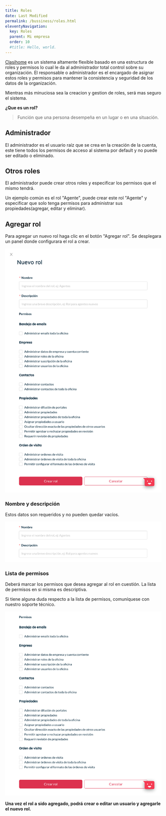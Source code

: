 ```yaml
---
title: Roles
date: Last Modified
permalink: /bussiness/roles.html
eleventyNavigation:
  key: Roles
  parent: Mi empresa
  order: 10
  #title: Hello, world.
---
```


[Clasihome](https://clasihome.com) es un sistema altamente flexible basado en una estructura de roles y permisos lo cual le da al administrador total control sobre su organización. El responsable o administrador es el encargado de asignar estos roles y permisos para mantener la consistencia y seguridad de los datos de la organización.

<p class="note">
  Mientras más minuciosa sea la creacion y gestion de roles, será mas seguro el sistema.
</p>

**¿Que es un rol?**

> Función que una persona desempeña en un lugar o en una situación.

## Administrador

El administrador es el usuario raíz que se crea en la creación de la cuenta, este tiene todos los permisos de acceso al sistema por default y no puede ser editado o eliminado.

## Otros roles

El administrador puede crear otros roles y especificar los permisos que el mismo tendrá.

<p class="note">
  Un ejemplo común es el rol "Agente", puede crear este rol "Agente" y especificar que solo tenga permisos para administrar sus propiedades(agregar, editar y eliminar).
</p>

## Agregar rol

Para agregar un nuevo rol haga clic en el botón "Agregar rol". Se desplegara un panel donde configurara el rol a crear.

![Rol](/content/images/bussiness/roles/add-role-2.jpg)

### Nombre y descripción

Estos datos son requeridos y no pueden quedar vacíos.

![Rol](/content/images/bussiness/roles/add-role-3.jpg)

### Lista de permisos

Deberá marcar los permisos que desea agregar al rol en cuestión. La lista de permisos en si misma es descriptiva.

<p class="note">
  Si tiene alguna duda respecto a la lista de permisos, comuníquese con nuestro soporte técnico.
</p>

![Rol](/content/images/bussiness/roles/add-role-4.jpg)

**Una vez el rol a sido agregado, podrá crear o editar un usuario y agregarle el nuevo rol.**
